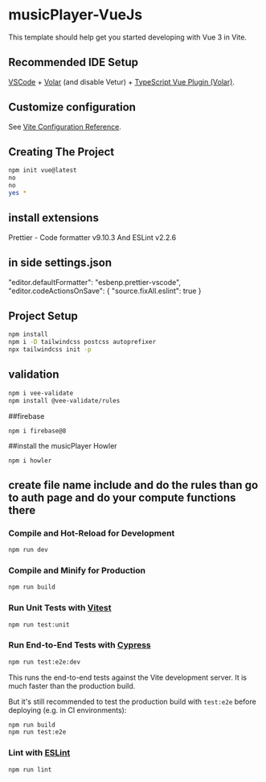 # musicPlayer-VueJs

This template should help get you started developing with Vue 3 in Vite.

## Recommended IDE Setup

[VSCode](https://code.visualstudio.com/) + [Volar](https://marketplace.visualstudio.com/items?itemName=Vue.volar) (and disable Vetur) + [TypeScript Vue Plugin (Volar)](https://marketplace.visualstudio.com/items?itemName=Vue.vscode-typescript-vue-plugin).

## Customize configuration

See [Vite Configuration Reference](https://vitejs.dev/config/).

## Creating The Project

```sh
npm init vue@latest
no
no
yes *
```

## install extensions

Prettier - Code formatter v9.10.3 And
ESLint v2.2.6

## in side settings.json

"editor.defaultFormatter": "esbenp.prettier-vscode",
"editor.codeActionsOnSave": {
"source.fixAll.eslint": true
}

## Project Setup

```sh
npm install
npm i -D tailwindcss postcss autoprefixer
npx tailwindcss init -p
```

## validation

```sh
npm i vee-validate
npm install @vee-validate/rules
```

##firebase

```
npm i firebase@8
```

##install the musicPlayer Howler

```
npm i howler
```

## create file name include and do the rules than go to auth page and do your compute functions there

### Compile and Hot-Reload for Development

```sh
npm run dev
```

### Compile and Minify for Production

```sh
npm run build
```

### Run Unit Tests with [Vitest](https://vitest.dev/)

```sh
npm run test:unit
```

### Run End-to-End Tests with [Cypress](https://www.cypress.io/)

```sh
npm run test:e2e:dev
```

This runs the end-to-end tests against the Vite development server.
It is much faster than the production build.

But it's still recommended to test the production build with `test:e2e` before deploying (e.g. in CI environments):

```sh
npm run build
npm run test:e2e
```

### Lint with [ESLint](https://eslint.org/)

```sh
npm run lint
```
